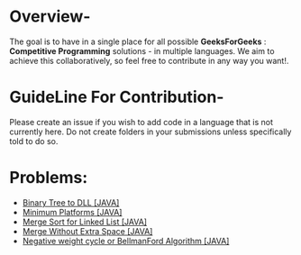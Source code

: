 # Overview-
The goal is to have in a single place for all possible **GeeksForGeeks** : **Competitive Programming** solutions - in multiple languages. We aim to achieve this collaboratively, so feel free to contribute in any way you want!.

# GuideLine For Contribution-
Please create an issue if you wish to add code in a language that is not currently here. Do not create folders in your submissions unless specifically told to do so.

# Problems:

- [Binary Tree to DLL [JAVA]](Binary_Tree_to_DLL.java)
- [Minimum Platforms [JAVA]](Minimum_Platforms.java)
- [Merge Sort for Linked List [JAVA]](Merge_Sort_for_Linked_List.java)
- [Merge Without Extra Space [JAVA]](Merge_Without_Extra_Space.java)
- [Negative weight cycle or BellmanFord Algorithm [JAVA]](Negative_weight_cycle.cpp)

